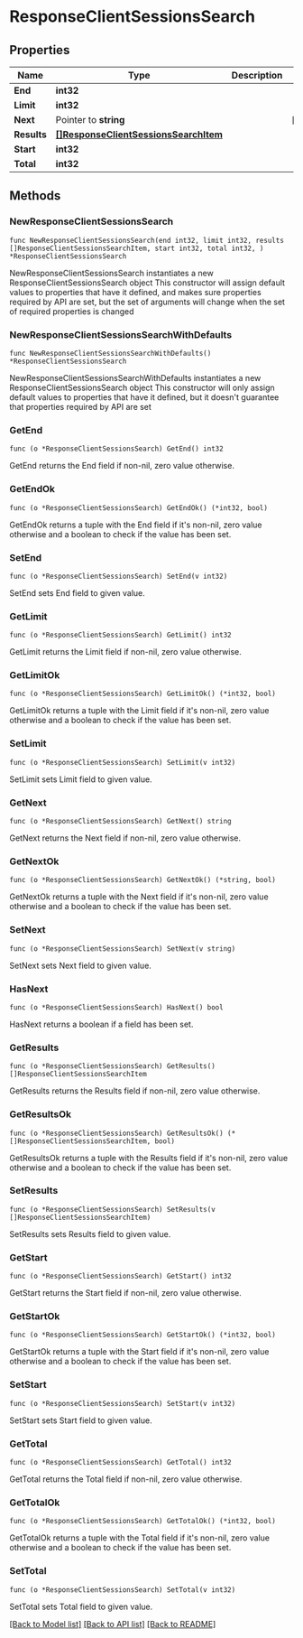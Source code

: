 # ResponseClientSessionsSearch

## Properties

Name | Type | Description | Notes
------------ | ------------- | ------------- | -------------
**End** | **int32** |  | 
**Limit** | **int32** |  | 
**Next** | Pointer to **string** |  | [optional] 
**Results** | [**[]ResponseClientSessionsSearchItem**](ResponseClientSessionsSearchItem.md) |  | 
**Start** | **int32** |  | 
**Total** | **int32** |  | 

## Methods

### NewResponseClientSessionsSearch

`func NewResponseClientSessionsSearch(end int32, limit int32, results []ResponseClientSessionsSearchItem, start int32, total int32, ) *ResponseClientSessionsSearch`

NewResponseClientSessionsSearch instantiates a new ResponseClientSessionsSearch object
This constructor will assign default values to properties that have it defined,
and makes sure properties required by API are set, but the set of arguments
will change when the set of required properties is changed

### NewResponseClientSessionsSearchWithDefaults

`func NewResponseClientSessionsSearchWithDefaults() *ResponseClientSessionsSearch`

NewResponseClientSessionsSearchWithDefaults instantiates a new ResponseClientSessionsSearch object
This constructor will only assign default values to properties that have it defined,
but it doesn't guarantee that properties required by API are set

### GetEnd

`func (o *ResponseClientSessionsSearch) GetEnd() int32`

GetEnd returns the End field if non-nil, zero value otherwise.

### GetEndOk

`func (o *ResponseClientSessionsSearch) GetEndOk() (*int32, bool)`

GetEndOk returns a tuple with the End field if it's non-nil, zero value otherwise
and a boolean to check if the value has been set.

### SetEnd

`func (o *ResponseClientSessionsSearch) SetEnd(v int32)`

SetEnd sets End field to given value.


### GetLimit

`func (o *ResponseClientSessionsSearch) GetLimit() int32`

GetLimit returns the Limit field if non-nil, zero value otherwise.

### GetLimitOk

`func (o *ResponseClientSessionsSearch) GetLimitOk() (*int32, bool)`

GetLimitOk returns a tuple with the Limit field if it's non-nil, zero value otherwise
and a boolean to check if the value has been set.

### SetLimit

`func (o *ResponseClientSessionsSearch) SetLimit(v int32)`

SetLimit sets Limit field to given value.


### GetNext

`func (o *ResponseClientSessionsSearch) GetNext() string`

GetNext returns the Next field if non-nil, zero value otherwise.

### GetNextOk

`func (o *ResponseClientSessionsSearch) GetNextOk() (*string, bool)`

GetNextOk returns a tuple with the Next field if it's non-nil, zero value otherwise
and a boolean to check if the value has been set.

### SetNext

`func (o *ResponseClientSessionsSearch) SetNext(v string)`

SetNext sets Next field to given value.

### HasNext

`func (o *ResponseClientSessionsSearch) HasNext() bool`

HasNext returns a boolean if a field has been set.

### GetResults

`func (o *ResponseClientSessionsSearch) GetResults() []ResponseClientSessionsSearchItem`

GetResults returns the Results field if non-nil, zero value otherwise.

### GetResultsOk

`func (o *ResponseClientSessionsSearch) GetResultsOk() (*[]ResponseClientSessionsSearchItem, bool)`

GetResultsOk returns a tuple with the Results field if it's non-nil, zero value otherwise
and a boolean to check if the value has been set.

### SetResults

`func (o *ResponseClientSessionsSearch) SetResults(v []ResponseClientSessionsSearchItem)`

SetResults sets Results field to given value.


### GetStart

`func (o *ResponseClientSessionsSearch) GetStart() int32`

GetStart returns the Start field if non-nil, zero value otherwise.

### GetStartOk

`func (o *ResponseClientSessionsSearch) GetStartOk() (*int32, bool)`

GetStartOk returns a tuple with the Start field if it's non-nil, zero value otherwise
and a boolean to check if the value has been set.

### SetStart

`func (o *ResponseClientSessionsSearch) SetStart(v int32)`

SetStart sets Start field to given value.


### GetTotal

`func (o *ResponseClientSessionsSearch) GetTotal() int32`

GetTotal returns the Total field if non-nil, zero value otherwise.

### GetTotalOk

`func (o *ResponseClientSessionsSearch) GetTotalOk() (*int32, bool)`

GetTotalOk returns a tuple with the Total field if it's non-nil, zero value otherwise
and a boolean to check if the value has been set.

### SetTotal

`func (o *ResponseClientSessionsSearch) SetTotal(v int32)`

SetTotal sets Total field to given value.



[[Back to Model list]](../README.md#documentation-for-models) [[Back to API list]](../README.md#documentation-for-api-endpoints) [[Back to README]](../README.md)



